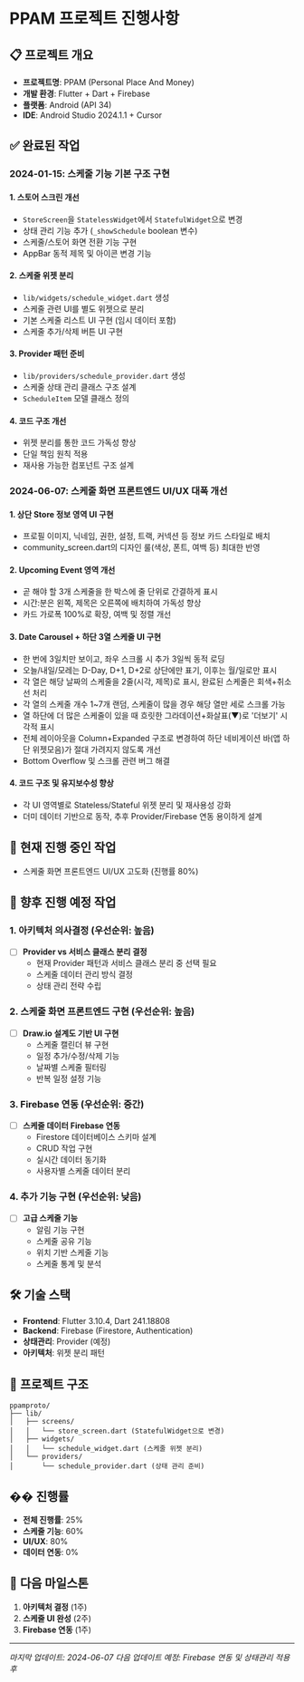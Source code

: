 # PPAM 프로젝트 진행사항

## 📋 프로젝트 개요
- **프로젝트명**: PPAM (Personal Place And Money)
- **개발 환경**: Flutter + Dart + Firebase
- **플랫폼**: Android (API 34)
- **IDE**: Android Studio 2024.1.1 + Cursor

## ✅ 완료된 작업

### 2024-01-15: 스케줄 기능 기본 구조 구현

#### 1. 스토어 스크린 개선
- `StoreScreen`을 `StatelessWidget`에서 `StatefulWidget`으로 변경
- 상태 관리 기능 추가 (`_showSchedule` boolean 변수)
- 스케줄/스토어 화면 전환 기능 구현
- AppBar 동적 제목 및 아이콘 변경 기능

#### 2. 스케줄 위젯 분리
- `lib/widgets/schedule_widget.dart` 생성
- 스케줄 관련 UI를 별도 위젯으로 분리
- 기본 스케줄 리스트 UI 구현 (임시 데이터 포함)
- 스케줄 추가/삭제 버튼 UI 구현

#### 3. Provider 패턴 준비
- `lib/providers/schedule_provider.dart` 생성
- 스케줄 상태 관리 클래스 구조 설계
- `ScheduleItem` 모델 클래스 정의

#### 4. 코드 구조 개선
- 위젯 분리를 통한 코드 가독성 향상
- 단일 책임 원칙 적용
- 재사용 가능한 컴포넌트 구조 설계

### 2024-06-07: 스케줄 화면 프론트엔드 UI/UX 대폭 개선

#### 1. 상단 Store 정보 영역 UI 구현
- 프로필 이미지, 닉네임, 권한, 설정, 트랙, 커넥션 등 정보 카드 스타일로 배치
- community_screen.dart의 디자인 룰(색상, 폰트, 여백 등) 최대한 반영

#### 2. Upcoming Event 영역 개선
- 곧 해야 할 3개 스케줄을 한 박스에 줄 단위로 간결하게 표시
- 시간:분은 왼쪽, 제목은 오른쪽에 배치하여 가독성 향상
- 카드 가로폭 100%로 확장, 여백 및 정렬 개선

#### 3. Date Carousel + 하단 3열 스케줄 UI 구현
- 한 번에 3일치만 보이고, 좌우 스크롤 시 추가 3일씩 동적 로딩
- 오늘/내일/모레는 D-Day, D+1, D+2로 상단에만 표기, 이후는 월/일로만 표시
- 각 열은 해당 날짜의 스케줄을 2줄(시각, 제목)로 표시, 완료된 스케줄은 회색+취소선 처리
- 각 열의 스케줄 개수 1~7개 랜덤, 스케줄이 많을 경우 해당 열만 세로 스크롤 가능
- 열 하단에 더 많은 스케줄이 있을 때 흐릿한 그라데이션+화살표(▼)로 '더보기' 시각적 표시
- 전체 레이아웃을 Column+Expanded 구조로 변경하여 하단 네비게이션 바(앱 하단 위젯모음)가 절대 가려지지 않도록 개선
- Bottom Overflow 및 스크롤 관련 버그 해결

#### 4. 코드 구조 및 유지보수성 향상
- 각 UI 영역별로 Stateless/Stateful 위젯 분리 및 재사용성 강화
- 더미 데이터 기반으로 동작, 추후 Provider/Firebase 연동 용이하게 설계

## 🔄 현재 진행 중인 작업
- 스케줄 화면 프론트엔드 UI/UX 고도화 (진행률 80%)

## 📝 향후 진행 예정 작업

### 1. 아키텍처 의사결정 (우선순위: 높음)
- [ ] **Provider vs 서비스 클래스 분리 결정**
  - 현재 Provider 패턴과 서비스 클래스 분리 중 선택 필요
  - 스케줄 데이터 관리 방식 결정
  - 상태 관리 전략 수립

### 2. 스케줄 화면 프론트엔드 구현 (우선순위: 높음)
- [ ] **Draw.io 설계도 기반 UI 구현**
  - 스케줄 캘린더 뷰 구현
  - 일정 추가/수정/삭제 기능
  - 날짜별 스케줄 필터링
  - 반복 일정 설정 기능

### 3. Firebase 연동 (우선순위: 중간)
- [ ] **스케줄 데이터 Firebase 연동**
  - Firestore 데이터베이스 스키마 설계
  - CRUD 작업 구현
  - 실시간 데이터 동기화
  - 사용자별 스케줄 데이터 분리

### 4. 추가 기능 구현 (우선순위: 낮음)
- [ ] **고급 스케줄 기능**
  - 알림 기능 구현
  - 스케줄 공유 기능
  - 위치 기반 스케줄 기능
  - 스케줄 통계 및 분석

## 🛠 기술 스택
- **Frontend**: Flutter 3.10.4, Dart 241.18808
- **Backend**: Firebase (Firestore, Authentication)
- **상태관리**: Provider (예정)
- **아키텍처**: 위젯 분리 패턴

## 📁 프로젝트 구조
```
ppamproto/
├── lib/
│   ├── screens/
│   │   └── store_screen.dart (StatefulWidget으로 변경)
│   ├── widgets/
│   │   └── schedule_widget.dart (스케줄 위젯 분리)
│   └── providers/
│       └── schedule_provider.dart (상태 관리 준비)
```

## �� 진행률
- **전체 진행률**: 25%
- **스케줄 기능**: 60%
- **UI/UX**: 80%
- **데이터 연동**: 0%

## 🎯 다음 마일스톤
1. **아키텍처 결정** (1주)
2. **스케줄 UI 완성** (2주)
3. **Firebase 연동** (1주)

---
*마지막 업데이트: 2024-06-07*
*다음 업데이트 예정: Firebase 연동 및 상태관리 적용 후* 